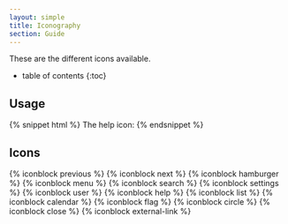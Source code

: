 ```yaml
---
layout: simple
title: Iconography
section: Guide
---
```


These are the different icons available.

* table of contents
{:toc}

## Usage

{% snippet html %}
The help icon: <i class="icon help"></i>
{% endsnippet %}

## Icons

{% iconblock previous %}
{% iconblock next %}
{% iconblock hamburger %}
{% iconblock menu %}
{% iconblock search %}
{% iconblock settings %}
{% iconblock user %}
{% iconblock help %}
{% iconblock list %}
{% iconblock calendar %}
{% iconblock flag %}
{% iconblock circle %}
{% iconblock close %}
{% iconblock external-link %}
